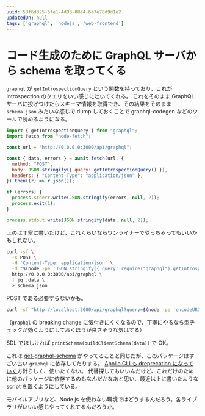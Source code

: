 ```yaml
---
uuid: 53f6d325-5fe1-4d93-88e4-6a7e78d9d1e2
updatedOn: null
tags: ['graphql', 'nodejs', 'web-frontend']
---
```


# コード生成のために GraphQL サーバから schema を取ってくる

`graphql` が `getIntrospectionQuery` という関数を持っており、これが Introspection のクエリをいい感じに吐いてくれる。
これをそのまま GraphQL サーバに投げつけたらスキーマ情報を取得でき、その結果をそのまま `schema.json` みたいな感じで dump しておくことで graphql-codegen などのツールで読めるようになる。

```js
import { getIntrospectionQuery } from "graphql";
import fetch from "node-fetch";

const url = "http://0.0.0.0:3000/api/graphql";

const { data, errors } = await fetch(url, {
  method: "POST",
  body: JSON.stringify({ query: getIntrospectionQuery() }),
  headers: { "Content-Type": "application/json" },
}).then((r) => r.json());

if (errors) {
  process.stderr.write(JSON.stringify(errors, null, 2));
  process.exit(1);
}

process.stdout.write(JSON.stringify(data, null, 2));
```

上のは丁寧に書いたけど、これくらいならワンライナーでやっちゃってもいいかもしれない。

```bash
curl -sf \
  -X POST \
  -H 'Content-Type: application/json' \
  -d "$(node -pe 'JSON.stringify({ query: require("graphql").getIntrospectionQuery() })')" \
  http://0.0.0.0:3000/api/graphql \
  | jq .data \
  > schema.json
```

POST である必要すらないかも。

```bash
curl -sf "http://localhost:3000/api/graphql?query=$(node -pe 'encodeURI(require("graphql").getIntrospectionQuery())')" | jq .data > schema.json
```

（`graphql` の breaking change に気付きにくくなるので、丁寧にやるなら型チェックが効くようにしておくほうが良さそうな気はする）

SDL でほしければ  `printSchema(buildClientSchema(data))` で OK。

これは [get-graphql-schema](https://github.com/prisma-labs/get-graphql-schema) がやってることと同じだが、このパッケージはすごい古い `graphql` に依存してたりする。
[Apollo CLI も dreprecation になっていく](https://github.com/apollographql/apollo-tooling)方針らしく、使いたくない。
代替探してもいいんだけど、これだけのために他のパッケージに依存するのもなんだかなあと思い、最近は上に書いたような script を置くようにしている。

モバイルアプリなど、Node.js を使わない環境ではどうするんだろう。各ライブラリがいいい感じやってくれてるんだろうか。
